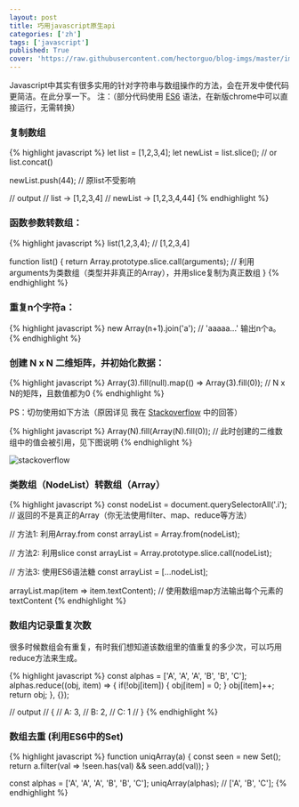 ```yaml
---
layout: post
title: 巧用javascript原生api
categories: ['zh']
tags: ['javascript']
published: True
cover: 'https://raw.githubusercontent.com/hectorguo/blog-imgs/master/img/20190608235820.png'
---
```


Javascript中其实有很多实用的针对字符串与数组操作的方法，会在开发中使代码更简洁。在此分享一下。
注：（部分代码使用 [ES6](https://github.com/lukehoban/es6features) 语法，在新版chrome中可以直接运行，无需转换）

### 复制数组

{% highlight javascript %}
let list = [1,2,3,4];
let newList = list.slice(); // or list.concat()

newList.push(44); // 原list不受影响

// output
// list ->  [1,2,3,4]
// newList -> [1,2,3,4,44]
{% endhighlight %}

### 函数参数转数组：

{% highlight javascript %}
list(1,2,3,4);  // [1,2,3,4]

function list() {
    return Array.prototype.slice.call(arguments);  // 利用arguments为类数组（类型并非真正的Array），并用slice复制为真正数组
}
{% endhighlight %}

### 重复n个字符a：

{% highlight javascript %}
new Array(n+1).join('a'); // 'aaaaa...' 输出n个a。 
{% endhighlight %}

### 创建 N x N 二维矩阵，并初始化数据：

{% highlight javascript %}
Array(3).fill(null).map(() => Array(3).fill(0)); // N x N的矩阵，且数值都为0
{% endhighlight %}


PS：切勿使用如下方法（原因详见 我在 [Stackoverflow](http://stackoverflow.com/questions/8301400/how-do-you-easily-create-empty-matrices-javascript/41815396#41815396) 中的回答）

{% highlight javascript %}
Array(N).fill(Array(N).fill(0)); // 此时创建的二维数组中的值会被引用，见下图说明
{% endhighlight %}

![stackoverflow](https://i.stack.imgur.com/AJYq7.png)

### 类数组（NodeList）转数组（Array）

{% highlight javascript %}
const nodeList = document.querySelectorAll('.i'); // 返回的不是真正的Array（你无法使用filter、map、reduce等方法）

// 方法1: 利用Array.from
const arrayList = Array.from(nodeList);

// 方法2: 利用slice
const arrayList = Array.prototype.slice.call(nodeList);

// 方法3: 使用ES6语法糖
const arrayList = [...nodeList];

arrayList.map(item => item.textContent); // 使用数组map方法输出每个元素的textContent
{% endhighlight %}

### 数组内记录重复次数

很多时候数组会有重复，有时我们想知道该数组里的值重复的多少次，可以巧用reduce方法来生成。

{% highlight javascript %}
const alphas = ['A', 'A', 'A', 'B', 'B', 'C'];
alphas.reduce((obj, item) => {
    if(!obj[item]) {
        obj[item] = 0;
    }
    obj[item]++;
    return obj;
}, {});

// output
// {
//     A: 3,
//     B: 2,
//     C: 1
// }
{% endhighlight %}

### 数组去重 (利用ES6中的Set)

{% highlight javascript %}
function uniqArray(a) {
  const seen = new Set();
  return a.filter(val => !seen.has(val) && seen.add(val));
}

const alphas = ['A', 'A', 'A', 'B', 'B', 'C'];
uniqArray(alphas); // ['A', 'B', 'C'];
{% endhighlight %}